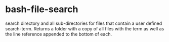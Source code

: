 # bash-file-search
 search directory and all sub-directories for files that contain a user defined search-term. Returns a folder with a copy of all files with the term as well as the line reference appended to the bottom of each.
